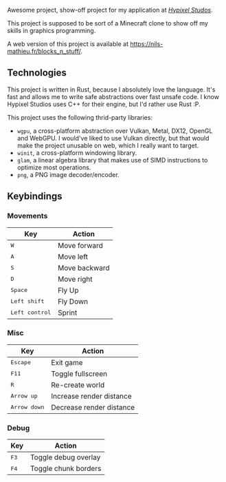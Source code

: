 Awesome project, show-off project for my application at [*Hypixel Studos*][hs].

[hs]: https://hypixelstudios.com/

This project is supposed to be sort of a Minecraft clone to show off my skills in graphics
programming.

A web version of this project is available at https://nils-mathieu.fr/blocks_n_stuff/.

## Technologies

This project is written in Rust, because I absolutely love the language. It's fast and allows
me to write safe abstractions over fast unsafe code. I know Hypixel Studios uses C++ for their
engine, but I'd rather use Rust :P.

This project uses the following thrid-party libraries:

- `wgpu`, a cross-platform abstraction over Vulkan, Metal, DX12, OpenGL and WebGPU. I would've
  liked to use Vulkan directly, but that would make the project unusable on web, which I really
  want to target.
- `winit`, a cross-platform windowing library.
- `glam`, a linear algebra library that makes use of SIMD instructions to optimize most operations.
- `png`, a PNG image decoder/encoder.

## Keybindings

### Movements

| Key                     | Action        |
| ----------------------- | ------------- |
| <kbd>W</kbd>            | Move forward  |
| <kbd>A</kbd>            | Move left     |
| <kbd>S</kbd>            | Move backward |
| <kbd>D</kbd>            | Move right    |
| <kbd>Space</kbd>        | Fly Up        |
| <kbd>Left shift</kbd>   | Fly Down      |
| <kbd>Left control</kbd> | Sprint        |

### Misc

| Key                   | Action                   |
| --------------------- | ------------------------ |
| <kbd>Escape</kbd>     | Exit game                |
| <kbd>F11</kbd>        | Toggle fullscreen        |
| <kbd>R</kbd>          | Re-create world          |
| <kbd>Arrow up</kbd>   | Increase render distance |
| <kbd>Arrow down</kbd> | Decrease render distance |

### Debug

| Key           | Action               |
| ------------- | -------------------- |
| <kbd>F3</kbd> | Toggle debug overlay |
| <kbd>F4</kbd> | Toggle chunk borders |
